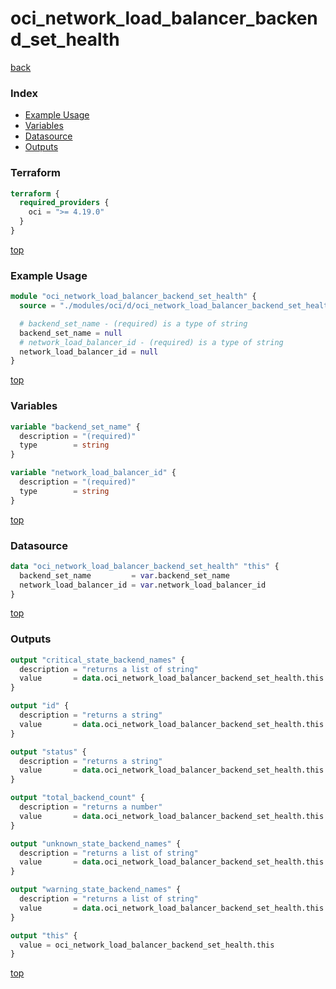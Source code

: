 # oci_network_load_balancer_backend_set_health

[back](../oci.md)

### Index

- [Example Usage](#example-usage)
- [Variables](#variables)
- [Datasource](#datasource)
- [Outputs](#outputs)

### Terraform

```terraform
terraform {
  required_providers {
    oci = ">= 4.19.0"
  }
}
```

[top](#index)

### Example Usage

```terraform
module "oci_network_load_balancer_backend_set_health" {
  source = "./modules/oci/d/oci_network_load_balancer_backend_set_health"

  # backend_set_name - (required) is a type of string
  backend_set_name = null
  # network_load_balancer_id - (required) is a type of string
  network_load_balancer_id = null
}
```

[top](#index)

### Variables

```terraform
variable "backend_set_name" {
  description = "(required)"
  type        = string
}

variable "network_load_balancer_id" {
  description = "(required)"
  type        = string
}
```

[top](#index)

### Datasource

```terraform
data "oci_network_load_balancer_backend_set_health" "this" {
  backend_set_name         = var.backend_set_name
  network_load_balancer_id = var.network_load_balancer_id
}
```

[top](#index)

### Outputs

```terraform
output "critical_state_backend_names" {
  description = "returns a list of string"
  value       = data.oci_network_load_balancer_backend_set_health.this.critical_state_backend_names
}

output "id" {
  description = "returns a string"
  value       = data.oci_network_load_balancer_backend_set_health.this.id
}

output "status" {
  description = "returns a string"
  value       = data.oci_network_load_balancer_backend_set_health.this.status
}

output "total_backend_count" {
  description = "returns a number"
  value       = data.oci_network_load_balancer_backend_set_health.this.total_backend_count
}

output "unknown_state_backend_names" {
  description = "returns a list of string"
  value       = data.oci_network_load_balancer_backend_set_health.this.unknown_state_backend_names
}

output "warning_state_backend_names" {
  description = "returns a list of string"
  value       = data.oci_network_load_balancer_backend_set_health.this.warning_state_backend_names
}

output "this" {
  value = oci_network_load_balancer_backend_set_health.this
}
```

[top](#index)